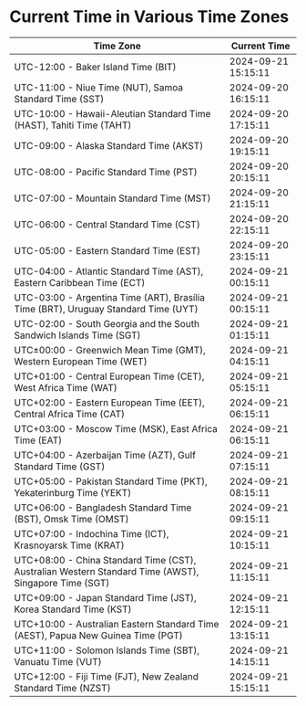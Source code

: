# Current Time in Various Time Zones

| Time Zone | Current Time |
|-----------|--------------|
| UTC-12:00 - Baker Island Time (BIT) | 2024-09-21 15:15:11 |
| UTC-11:00 - Niue Time (NUT), Samoa Standard Time (SST) | 2024-09-20 16:15:11 |
| UTC-10:00 - Hawaii-Aleutian Standard Time (HAST), Tahiti Time (TAHT) | 2024-09-20 17:15:11 |
| UTC-09:00 - Alaska Standard Time (AKST) | 2024-09-20 19:15:11 |
| UTC-08:00 - Pacific Standard Time (PST) | 2024-09-20 20:15:11 |
| UTC-07:00 - Mountain Standard Time (MST) | 2024-09-20 21:15:11 |
| UTC-06:00 - Central Standard Time (CST) | 2024-09-20 22:15:11 |
| UTC-05:00 - Eastern Standard Time (EST) | 2024-09-20 23:15:11 |
| UTC-04:00 - Atlantic Standard Time (AST), Eastern Caribbean Time (ECT) | 2024-09-21 00:15:11 |
| UTC-03:00 - Argentina Time (ART), Brasília Time (BRT), Uruguay Standard Time (UYT) | 2024-09-21 00:15:11 |
| UTC-02:00 - South Georgia and the South Sandwich Islands Time (SGT) | 2024-09-21 01:15:11 |
| UTC±00:00 - Greenwich Mean Time (GMT), Western European Time (WET) | 2024-09-21 04:15:11 |
| UTC+01:00 - Central European Time (CET), West Africa Time (WAT) | 2024-09-21 05:15:11 |
| UTC+02:00 - Eastern European Time (EET), Central Africa Time (CAT) | 2024-09-21 06:15:11 |
| UTC+03:00 - Moscow Time (MSK), East Africa Time (EAT) | 2024-09-21 06:15:11 |
| UTC+04:00 - Azerbaijan Time (AZT), Gulf Standard Time (GST) | 2024-09-21 07:15:11 |
| UTC+05:00 - Pakistan Standard Time (PKT), Yekaterinburg Time (YEKT) | 2024-09-21 08:15:11 |
| UTC+06:00 - Bangladesh Standard Time (BST), Omsk Time (OMST) | 2024-09-21 09:15:11 |
| UTC+07:00 - Indochina Time (ICT), Krasnoyarsk Time (KRAT) | 2024-09-21 10:15:11 |
| UTC+08:00 - China Standard Time (CST), Australian Western Standard Time (AWST), Singapore Time (SGT) | 2024-09-21 11:15:11 |
| UTC+09:00 - Japan Standard Time (JST), Korea Standard Time (KST) | 2024-09-21 12:15:11 |
| UTC+10:00 - Australian Eastern Standard Time (AEST), Papua New Guinea Time (PGT) | 2024-09-21 13:15:11 |
| UTC+11:00 - Solomon Islands Time (SBT), Vanuatu Time (VUT) | 2024-09-21 14:15:11 |
| UTC+12:00 - Fiji Time (FJT), New Zealand Standard Time (NZST) | 2024-09-21 15:15:11 |
